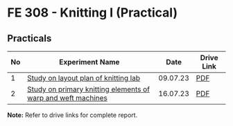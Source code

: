 # FE 308 - Knitting I (Practical)

## Practicals

| No  | Experiment Name                                                              | Date     | Drive Link                                                                                   |
| --- | ---------------------------------------------------------------------------- | -------- | -------------------------------------------------------------------------------------------- |
| 1   | [Study on layout plan of knitting lab ](./labs/01.md)                        | 09.07.23 | [PDF](https://drive.google.com/file/d/1NFmen_W0nfarxkIH3Xu8uygsP7fnusLz/view?usp=drive_link) |
| 2   | [Study on primary knitting elements of warp and weft machines](./labs/02.md) | 16.07.23 | [PDF](https://drive.google.com/file/d/1NFy64a-IQldG_qBv48zUXPFtIxXBVFS-/view?usp=drive_link) |

**Note:** Refer to drive links for complete report.
